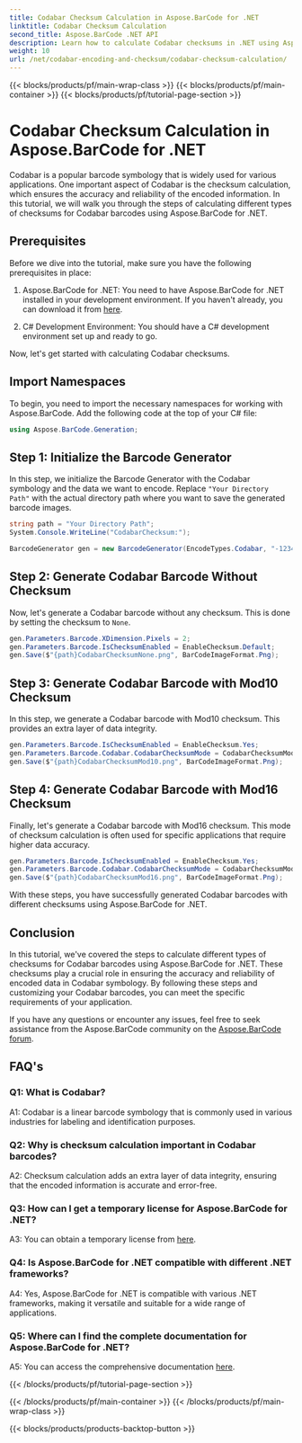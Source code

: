 ```yaml
---
title: Codabar Checksum Calculation in Aspose.BarCode for .NET
linktitle: Codabar Checksum Calculation
second_title: Aspose.BarCode .NET API
description: Learn how to calculate Codabar checksums in .NET using Aspose.BarCode. Enhance data accuracy in Codabar barcodes. Get step-by-step guidance.
weight: 10
url: /net/codabar-encoding-and-checksum/codabar-checksum-calculation/
---
```


{{< blocks/products/pf/main-wrap-class >}}
{{< blocks/products/pf/main-container >}}
{{< blocks/products/pf/tutorial-page-section >}}

# Codabar Checksum Calculation in Aspose.BarCode for .NET

Codabar is a popular barcode symbology that is widely used for various applications. One important aspect of Codabar is the checksum calculation, which ensures the accuracy and reliability of the encoded information. In this tutorial, we will walk you through the steps of calculating different types of checksums for Codabar barcodes using Aspose.BarCode for .NET.

## Prerequisites

Before we dive into the tutorial, make sure you have the following prerequisites in place:

1. Aspose.BarCode for .NET: You need to have Aspose.BarCode for .NET installed in your development environment. If you haven't already, you can download it from [here](https://releases.aspose.com/barcode/net/).

2. C# Development Environment: You should have a C# development environment set up and ready to go.

Now, let's get started with calculating Codabar checksums.

## Import Namespaces

To begin, you need to import the necessary namespaces for working with Aspose.BarCode. Add the following code at the top of your C# file:

```csharp
using Aspose.BarCode.Generation;
```

## Step 1: Initialize the Barcode Generator

In this step, we initialize the Barcode Generator with the Codabar symbology and the data we want to encode. Replace `"Your Directory Path"` with the actual directory path where you want to save the generated barcode images.

```csharp
string path = "Your Directory Path";
System.Console.WriteLine("CodabarChecksum:");

BarcodeGenerator gen = new BarcodeGenerator(EncodeTypes.Codabar, "-12345-");
```

## Step 2: Generate Codabar Barcode Without Checksum

Now, let's generate a Codabar barcode without any checksum. This is done by setting the checksum to `None`.

```csharp
gen.Parameters.Barcode.XDimension.Pixels = 2;
gen.Parameters.Barcode.IsChecksumEnabled = EnableChecksum.Default;
gen.Save($"{path}CodabarChecksumNone.png", BarCodeImageFormat.Png);
```

## Step 3: Generate Codabar Barcode with Mod10 Checksum

In this step, we generate a Codabar barcode with Mod10 checksum. This provides an extra layer of data integrity. 

```csharp
gen.Parameters.Barcode.IsChecksumEnabled = EnableChecksum.Yes;
gen.Parameters.Barcode.Codabar.CodabarChecksumMode = CodabarChecksumMode.Mod10;
gen.Save($"{path}CodabarChecksumMod10.png", BarCodeImageFormat.Png);
```

## Step 4: Generate Codabar Barcode with Mod16 Checksum

Finally, let's generate a Codabar barcode with Mod16 checksum. This mode of checksum calculation is often used for specific applications that require higher data accuracy.

```csharp
gen.Parameters.Barcode.IsChecksumEnabled = EnableChecksum.Yes;
gen.Parameters.Barcode.Codabar.CodabarChecksumMode = CodabarChecksumMode.Mod16;
gen.Save($"{path}CodabarChecksumMod16.png", BarCodeImageFormat.Png);
```

With these steps, you have successfully generated Codabar barcodes with different checksums using Aspose.BarCode for .NET.

## Conclusion

In this tutorial, we've covered the steps to calculate different types of checksums for Codabar barcodes using Aspose.BarCode for .NET. These checksums play a crucial role in ensuring the accuracy and reliability of encoded data in Codabar symbology. By following these steps and customizing your Codabar barcodes, you can meet the specific requirements of your application.

If you have any questions or encounter any issues, feel free to seek assistance from the Aspose.BarCode community on the [Aspose.BarCode forum](https://forum.aspose.com/c/barcode/13).

## FAQ's

### Q1: What is Codabar?

A1: Codabar is a linear barcode symbology that is commonly used in various industries for labeling and identification purposes.

### Q2: Why is checksum calculation important in Codabar barcodes?

A2: Checksum calculation adds an extra layer of data integrity, ensuring that the encoded information is accurate and error-free.

### Q3: How can I get a temporary license for Aspose.BarCode for .NET?

A3: You can obtain a temporary license from [here](https://purchase.aspose.com/temporary-license/).

### Q4: Is Aspose.BarCode for .NET compatible with different .NET frameworks?

A4: Yes, Aspose.BarCode for .NET is compatible with various .NET frameworks, making it versatile and suitable for a wide range of applications.

### Q5: Where can I find the complete documentation for Aspose.BarCode for .NET?

A5: You can access the comprehensive documentation [here](https://reference.aspose.com/barcode/net/).

{{< /blocks/products/pf/tutorial-page-section >}}

{{< /blocks/products/pf/main-container >}}
{{< /blocks/products/pf/main-wrap-class >}}

{{< blocks/products/products-backtop-button >}}
